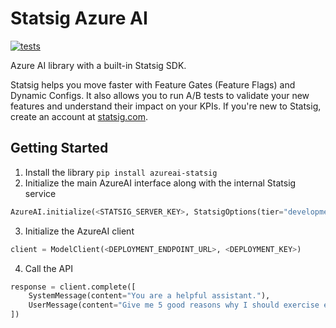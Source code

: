 # Statsig Azure AI
[![tests](https://github.com/statsig-io/azureai-python/actions/workflows/test.yml/badge.svg)](https://github.com/statsig-io/azureai-python/actions/workflows/test.yml)

Azure AI library with a built-in Statsig SDK.

Statsig helps you move faster with Feature Gates (Feature Flags) and Dynamic Configs. It also allows you to run A/B tests to validate your new features and understand their impact on your KPIs. If you're new to Statsig, create an account at [statsig.com](https://www.statsig.com).

## Getting Started
1. Install the library `pip install azureai-statsig`
2. Initialize the main AzureAI interface along with the internal Statsig service
```python
AzureAI.initialize(<STATSIG_SERVER_KEY>, StatsigOptions(tier="development"))
```
3. Initialize the AzureAI client
```python
client = ModelClient(<DEPLOYMENT_ENDPOINT_URL>, <DEPLOYMENT_KEY>)
```
4. Call the API
```python
response = client.complete([
    SystemMessage(content="You are a helpful assistant."),
    UserMessage(content="Give me 5 good reasons why I should exercise every day.")
])
```